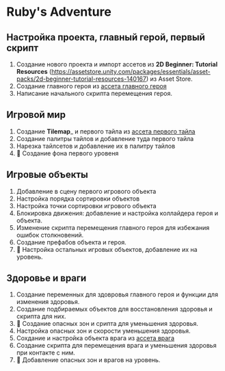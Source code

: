 # Ruby's Adventure

## Настройка проекта, главный герой, первый скрипт
1. Создание нового проекта и импорт ассетов из __2D Beginner: Tutorial Resources__ (https://assetstore.unity.com/packages/essentials/asset-packs/2d-beginner-tutorial-resources-140167) из Asset Store.
2. Создание главного героя из [ассета главного героя](https://connect-prd-cdn.unity.com/20190206/learn/images/7d1c06b8-7c73-44b4-8c41-3246b3ce8427_image4.png?_ga=2.217537814.1411910662.1575807073-1222847038.1575502921)
3. Написание начального скрипта перемещения героя.

## Игровой мир
1. Создание __Tilemap___ и первого тайла из [ассета первого тайла](https://connect-prd-cdn.unity.com/20190206/learn/images/9d150874-0668-448e-8eec-fc8d888adc1d_image11.png?_ga=2.155268155.1411910662.1575807073-1222847038.1575502921)
2. Создание палитры тайлов и добавление туда первого тайла
3. Нарезка тайлсетов и добавление их в палитру тайлов
4. :art: Создание фона первого уровеня

## Игровые объекты
1. Добавление в сцену первого игрового объекта
2. Настройка порядка сортировки объектов
3. Настройка точки сортировки игрового объекта
4. Блокировка движения: добавление и настройка коллайдера героя и объекта.
5. Изменение скрипта перемещения главного героя для избежания ошибок столкновений.
6. Создание префабов объекта и героя.
7. :art: Настройка остальных игровых объектов, добавление их на уровень.

## Здоровье и враги
1. Создание переменных для здовровья главного героя и функции для изменения здоровья.
2. Создание подбираемых объектов для восстановления здоровья и скрипта для них.
3. :art: Создание опасных зон и срипта для уменьшения здоровья.
4. Настройка опасных зон и скорости уменьшения здоровья.
5. Сохдание и настройка объекта врага из [ассета врага](https://connect-prd-cdn.unity.com/20190207/learn/images/52b9c553-3f7f-44ca-9766-658df92e2800_image1.png?_ga=2.56104174.419262886.1576547649-792166066.1575511356)
6. Создание скрипта для перемещения врага и уменьшения здоровья при контакте с ним.
7. :art: Добавление опасных зон и врагов на уровень.
